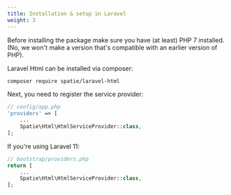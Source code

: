 ```yaml
---
title: Installation & setup in Laravel
weight: 3
---
```


Before installing the package make sure you have (at least) PHP 7 installed. (No, we won't make a version that's compatible with an earlier version of PHP).

Laravel Html can be installed via composer:

```bash
composer require spatie/laravel-html
```

Next, you need to register the service provider:

```php
// config/app.php
'providers' => [
    ...
    Spatie\Html\HtmlServiceProvider::class,
];
```

If you're using Laravel 11:

```php
// bootstrap/providers.php
return [
    ...
    Spatie\Html\HtmlServiceProvider::class,
];
```
